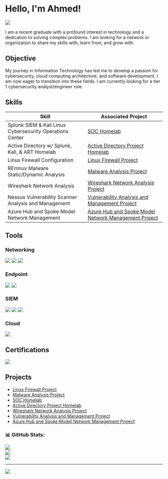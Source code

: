 # Hello, I'm Ahmed!
<a href="https://linkedin.com/in/ahuruse"><img src="https://img.shields.io/badge/-LinkedIn-0072b1?&style=for-the-badge&logo=linkedin&logoColor=white" /></a>


I am a recent graduate with a profound interest in technology and a dedication to solving complex problems. I am looking for a network or organization to share my skills with, learn from, and grow with.

## Objective

My journey in Information Technology has led me to develop a passion for cybersecurity, cloud computing architecture, and software development. I am now eager to transition into these fields. I am currently looking for a tier 1 cybersecurity analyst/engineer role.

## Skills

| Skill                                         | Associated Project         |
|-----------------------------------------------|----------------------------|
| Splunk SIEM & Kali Linux Cybersecurity Operations Center |<a href="https://github.com/AhmedHuruse/CybersecurityOperationsCenter-Homelab"> SOC Homelab</a>|
| Active Directory w/ Splunk, Kali, & ART Homelab | <a href="https://github.com/AhmedHuruse/ActiveDirectory-Kali-ART-Splunk">Active Directory Project Homelab</a>|
| Linux Firewall Configuration                  |  <a href="https://github.com/AhmedHuruse/LinuxIPTablesFirewallConfiguration">Linux Firewall Project</a>|
| REmnux Malware Static/Dynamic Analysis        | <a href="https://github.com/AhmedHuruse/REMnux-MalwareAnalysis">Malware Analysis Project</a>|
| Wireshark Network Analysis     | <a href="https://github.com/AhmedHuruse/NetworkAnalysisAndExfiltrationProject-Wireshark">Wireshark Network Analysis Project</a>|
| Nessus Vulnerability Scanner Analysis and Management  | <a href="https://github.com/AhmedHuruse/NessusVulnerablitityManagmentAnalysis">Vulnerability Analysis and Management Project</a>|
| Azure Hub and Spoke Model Network Management   | <a href="https://github.com/AhmedHuruse/MicrosoftAzure-HubAndSpokeTopologyVirtualNetworkManager">Azure Hub and Spoke Model Network Management Project</a>|


## Tools

### Networking
<div>
    <img src="https://img.shields.io/badge/-Wireshark-1679A7?&style=for-the-badge&logo=Wireshark&logoColor=white" />
    <img src="https://img.shields.io/badge/-Suricata-EF3B2D?&style=for-the-badge&logo=Suricata&logoColor=white" />
    <img src="https://img.shields.io/badge/-Zeek-777BB4?&style=for-the-badge&logo=Zeek&logoColor=white" />
</div>

### Endpoint
<div>
    <img src="https://img.shields.io/badge/-Microsoft_Defender_for_Endpoint-00A4EF?&style=for-the-badge&logo=Microsoft&logoColor=white" />
    <img src="https://img.shields.io/badge/-Velociraptor-4B275F?&style=for-the-badge&logo=Velociraptor&logoColor=white" />
</div>

### SIEM
<div>
    <img src="https://img.shields.io/badge/-Microsoft_Sentinel-0078D4?&style=for-the-badge&logo=Microsoft&logoColor=white" />
    <img src="https://img.shields.io/badge/-Splunk-000000?&style=for-the-badge&logo=Splunk&logoColor=white" />
    <img src="https://img.shields.io/badge/-Elastic-005571?&style=for-the-badge&logo=Elastic&logoColor=white" />
</div>

### Cloud
<div>
    <img src="https://img.shields.io/badge/-Amazon_AWS-232F3E?&style=for-the-badge&logo=Amazon-AWS&logoColor=white" />
<div>

## Certifications
<div>
<img src="https://img.shields.io/badge/-Security%2B-FF0000?&style=for-the-badge&logo=CompTIA&logoColor=white" />

</div>

## Projects
- <a href="https://github.com/AhmedHuruse/LinuxIPTablesFirewallConfiguration">Linux Firewall Project</a>
- <a href="https://github.com/AhmedHuruse/REMnux-MalwareAnalysis">Malware Analysis Project</a>
- <a href="https://github.com/AhmedHuruse/CybersecurityOperationsCenter-Homelab"> SOC Homelab</a>
- <a href="https://github.com/AhmedHuruse/ActiveDirectory-Kali-ART-Splunk">Active Directory Project Homelab</a>
-  <a href="https://github.com/AhmedHuruse/NetworkAnalysisAndExfiltrationProject-Wireshark">Wireshark Network Analysis Project</a>
-  <a href="https://github.com/AhmedHuruse/NessusVulnerablitityManagmentAnalysis-VMWare">Vulnerability Analysis and Management Project</a>
-  <a href="https://github.com/AhmedHuruse/MicrosoftAzure-HubAndSpokeTopologyVirtualNetworkManager">Azure Hub and Spoke Model Network Management Project</a>

### 📊 GitHub Stats:
![](https://github-readme-stats.vercel.app/api?username=AhmedHuruse&theme=dark&hide_border=false&include_all_commits=false&count_private=false)<br/>
![](https://github-readme-streak-stats.herokuapp.com/?user=AhmedHuruse&theme=dark&hide_border=false)<br/>
![](https://github-readme-stats.vercel.app/api/top-langs/?username=AhmedHuruse&theme=dark&hide_border=false&include_all_commits=false&count_private=false&layout=compact)

---
[![](https://visitcount.itsvg.in/api?id=AhmedHuruse&icon=0&color=0)](https://visitcount.itsvg.in)

<!-- Proudly created with GPRM ( https://gprm.itsvg.in ) -->

